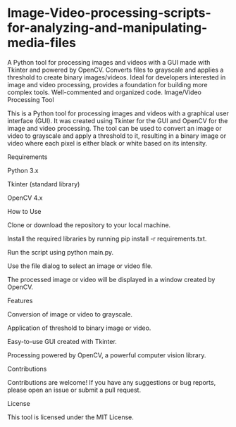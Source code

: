 # Image-Video-processing-scripts-for-analyzing-and-manipulating-media-files
A Python tool for processing images and videos with a GUI made with Tkinter and powered by OpenCV. Converts files to grayscale and applies a threshold to create binary images/videos. Ideal for developers interested in image and video processing, provides a foundation for building more complex tools. Well-commented and organized code.
Image/Video Processing Tool

This is a Python tool for processing images and videos with a graphical user interface (GUI). It was created using Tkinter for the GUI and OpenCV for the image and video processing. The tool can be used to convert an image or video to grayscale and apply a threshold to it, resulting in a binary image or video where each pixel is either black or white based on its intensity.

Requirements

Python 3.x

Tkinter (standard library)

OpenCV 4.x

How to Use

Clone or download the repository to your local machine.

Install the required libraries by running pip install -r requirements.txt.

Run the script using python main.py.

Use the file dialog to select an image or video file.

The processed image or video will be displayed in a window created by OpenCV.

Features

Conversion of image or video to grayscale.

Application of threshold to binary image or video.

Easy-to-use GUI created with Tkinter.

Processing powered by OpenCV, a powerful computer vision library.

Contributions

Contributions are welcome! If you have any suggestions or bug reports, please open an issue or submit a pull request.

License

This tool is licensed under the MIT License.
